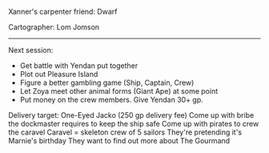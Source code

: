 Xanner's carpenter friend: Dwarf

Cartographer:
Lom Jomson

----


Next session:
 * Get battle with Yendan put together
 * Plot out Pleasure Island
 * Figure a better gambling game (Ship, Captain, Crew)
 * Let Zoya meet other animal forms (Giant Ape) at some point
 * Put money on the crew members. Give Yendan 30+ gp.

Delivery target: One-Eyed Jacko (250 gp delivery fee)
Come up with bribe the dockmaster requires to keep the ship safe
Come up with pirates to crew the caravel
Caravel = skeleton crew of 5 sailors
They're pretending it's Marnie's birthday
They want to find out more about The Gourmand
